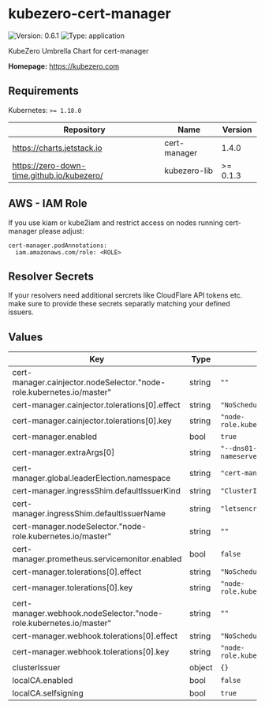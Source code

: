 # kubezero-cert-manager

![Version: 0.6.1](https://img.shields.io/badge/Version-0.6.1-informational?style=flat-square) ![Type: application](https://img.shields.io/badge/Type-application-informational?style=flat-square)

KubeZero Umbrella Chart for cert-manager

**Homepage:** <https://kubezero.com>

## Requirements

Kubernetes: `>= 1.18.0`

| Repository | Name | Version |
|------------|------|---------|
| https://charts.jetstack.io | cert-manager | 1.4.0 |
| https://zero-down-time.github.io/kubezero/ | kubezero-lib | >= 0.1.3 |

## AWS - IAM Role
If you use kiam or kube2iam and restrict access on nodes running cert-manager please adjust:
```
cert-manager.podAnnotations:
  iam.amazonaws.com/role: <ROLE>
```

## Resolver Secrets
If your resolvers need additional sercrets like CloudFlare API tokens etc. make sure to provide these secrets separatly matching your defined issuers.

## Values

| Key | Type | Default | Description |
|-----|------|---------|-------------|
| cert-manager.cainjector.nodeSelector."node-role.kubernetes.io/master" | string | `""` |  |
| cert-manager.cainjector.tolerations[0].effect | string | `"NoSchedule"` |  |
| cert-manager.cainjector.tolerations[0].key | string | `"node-role.kubernetes.io/master"` |  |
| cert-manager.enabled | bool | `true` |  |
| cert-manager.extraArgs[0] | string | `"--dns01-recursive-nameservers-only"` |  |
| cert-manager.global.leaderElection.namespace | string | `"cert-manager"` |  |
| cert-manager.ingressShim.defaultIssuerKind | string | `"ClusterIssuer"` |  |
| cert-manager.ingressShim.defaultIssuerName | string | `"letsencrypt-dns-prod"` |  |
| cert-manager.nodeSelector."node-role.kubernetes.io/master" | string | `""` |  |
| cert-manager.prometheus.servicemonitor.enabled | bool | `false` |  |
| cert-manager.tolerations[0].effect | string | `"NoSchedule"` |  |
| cert-manager.tolerations[0].key | string | `"node-role.kubernetes.io/master"` |  |
| cert-manager.webhook.nodeSelector."node-role.kubernetes.io/master" | string | `""` |  |
| cert-manager.webhook.tolerations[0].effect | string | `"NoSchedule"` |  |
| cert-manager.webhook.tolerations[0].key | string | `"node-role.kubernetes.io/master"` |  |
| clusterIssuer | object | `{}` |  |
| localCA.enabled | bool | `false` |  |
| localCA.selfsigning | bool | `true` |  |
